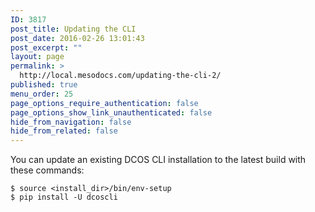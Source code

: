 ```yaml
---
ID: 3817
post_title: Updating the CLI
post_date: 2016-02-26 13:01:43
post_excerpt: ""
layout: page
permalink: >
  http://local.mesodocs.com/updating-the-cli-2/
published: true
menu_order: 25
page_options_require_authentication: false
page_options_show_link_unauthenticated: false
hide_from_navigation: false
hide_from_related: false
---
```

You can update an existing DCOS CLI installation to the latest build with these commands:

    $ source <install_dir>/bin/env-setup
    $ pip install -U dcoscli